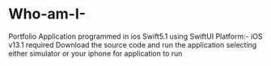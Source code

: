 # Who-am-I-
Portfolio Application programmed in ios Swift5.1 using SwiftUI
Platform:- iOS v13.1 required
Download the source code and run the application selecting either simulator or your iphone for application to run
